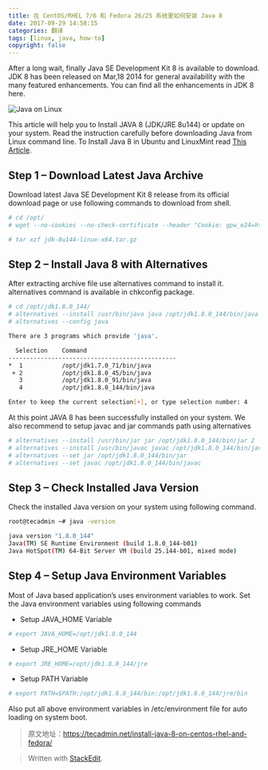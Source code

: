 ```yaml
---
title: 在 CentOS/RHEL 7/6 和 Fedora 26/25 系统里如何安装 Java 8  
date: 2017-09-29 14:58:15  
categories: 翻译  
tags: [linux, java, how-to]  
copyright: false
---
```

<!--more-->
After a long wait, finally Java SE Development Kit 8 is available to download. JDK 8 has been released on Mar,18 2014 for general availability with the many featured enhancements. You can find all the enhancements in JDK 8 here.

![Java on Linux](http://codeyu.qiniudn.com/linux-with-java.png)

This article will help you to Install JAVA 8 (JDK/JRE 8u144) or update on your system. Read the instruction carefully before downloading Java from Linux command line. To Install Java 8 in Ubuntu and LinuxMint read [This Article](https://tecadmin.net/install-oracle-java-8-jdk-8-ubuntu-via-ppa/).

## Step 1 – Download Latest Java Archive

Download latest Java SE Development Kit 8 release from its official download page or use following commands to download from shell.
```sh
# cd /opt/
# wget --no-cookies --no-check-certificate --header "Cookie: gpw_e24=http%3A%2F%2Fwww.oracle.com%2F; oraclelicense=accept-securebackup-cookie" "http://download.oracle.com/otn-pub/java/jdk/8u144-b01/090f390dda5b47b9b721c7dfaa008135/jdk-8u144-linux-x64.tar.gz"

# tar xzf jdk-8u144-linux-x64.tar.gz
```
## Step 2 – Install Java 8 with Alternatives

After extracting archive file use alternatives command to install it. alternatives command is available in chkconfig package.
```sh
# cd /opt/jdk1.8.0_144/
# alternatives --install /usr/bin/java java /opt/jdk1.8.0_144/bin/java 2
# alternatives --config java

There are 3 programs which provide 'java'.

  Selection    Command
-----------------------------------------------
*  1           /opt/jdk1.7.0_71/bin/java
 + 2           /opt/jdk1.8.0_45/bin/java
   3           /opt/jdk1.8.0_91/bin/java
   4           /opt/jdk1.8.0_144/bin/java

Enter to keep the current selection[+], or type selection number: 4
```
At this point JAVA 8 has been successfully installed on your system. We also recommend to setup javac and jar commands path using alternatives
```sh
# alternatives --install /usr/bin/jar jar /opt/jdk1.8.0_144/bin/jar 2
# alternatives --install /usr/bin/javac javac /opt/jdk1.8.0_144/bin/javac 2
# alternatives --set jar /opt/jdk1.8.0_144/bin/jar
# alternatives --set javac /opt/jdk1.8.0_144/bin/javac
```
## Step 3 – Check Installed Java Version

Check the installed Java version on your system using following command.
```sh
root@tecadmin ~# java -version

java version "1.8.0_144"
Java(TM) SE Runtime Environment (build 1.8.0_144-b01)
Java HotSpot(TM) 64-Bit Server VM (build 25.144-b01, mixed mode)
```
## Step 4 – Setup Java Environment Variables

Most of Java based application’s uses environment variables to work. Set the Java environment variables using following commands

* Setup JAVA_HOME Variable
```sh
# export JAVA_HOME=/opt/jdk1.8.0_144
```
* Setup JRE_HOME Variable
```sh
# export JRE_HOME=/opt/jdk1.8.0_144/jre
``` 
* Setup PATH Variable
```sh
# export PATH=$PATH:/opt/jdk1.8.0_144/bin:/opt/jdk1.8.0_144/jre/bin
```
Also put all above environment variables in /etc/environment file for auto loading on system boot.  
> 原文地址：https://tecadmin.net/install-java-8-on-centos-rhel-and-fedora/

> Written with [StackEdit](https://stackedit.io/).
<!--stackedit_data:
eyJoaXN0b3J5IjpbLTEwMTEwODQyMjZdfQ==
-->